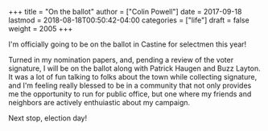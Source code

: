 +++
title = "On the ballot"
author = ["Colin Powell"]
date = 2017-09-18
lastmod = 2018-08-18T00:50:42-04:00
categories = ["life"]
draft = false
weight = 2005
+++

I'm officially going to be on the ballot in Castine for selectmen this year!

Turned in my nomination papers, and, pending a review of the voter signature, I
will be on the ballot along with Patrick Haugen and Buzz Layton. It was a lot
of fun talking to folks about the town while collecting signature, and I'm
feeling really blessed to be in a community that not only provides me the
opportunity to run for public office, but one where my friends and neighbors
are actively enthuiastic about my campaign.

Next stop, election day!
